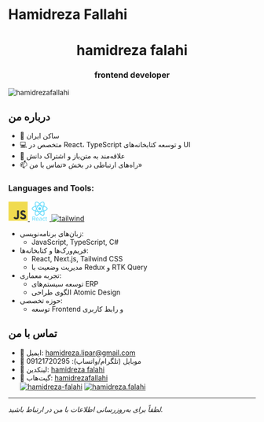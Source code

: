 # Hamidreza Fallahi

<h1 align="center">hamidreza falahi</h1>
<h3 align="center">frontend developer</h3>
<p align="left"> <img src="https://komarev.com/ghpvc/?username=hamidrezafallahi&label=Profile%20views&color=0e75b6&style=plastic" alt="hamidrezafallahi" /> </p>


## درباره من

- 📍 ساکن ایران  
- 💻 متخصص در React، TypeScript و توسعه کتابخانه‌های UI  
- 🚀 علاقه‌مند به متن‌باز و اشتراک دانش  
- 📫 راه‌های ارتباطی در بخش «تماس با من»  

<h3 align="left">Languages and Tools:</h3>
<p align="left"> <a href="https://developer.mozilla.org/en-US/docs/Web/JavaScript" target="_blank" rel="noreferrer"> <img src="https://raw.githubusercontent.com/devicons/devicon/master/icons/javascript/javascript-original.svg" alt="javascript" width="40" height="40"/> </a> <a href="https://reactjs.org/" target="_blank" rel="noreferrer"> <img src="https://raw.githubusercontent.com/devicons/devicon/master/icons/react/react-original-wordmark.svg" alt="react" width="40" height="40"/> </a> <a href="https://tailwindcss.com/" target="_blank" rel="noreferrer"> <img src="https://www.vectorlogo.zone/logos/tailwindcss/tailwindcss-icon.svg" alt="tailwind" width="40" height="40"/> </a> </p>

- زبان‌های برنامه‌نویسی:  
  - JavaScript, TypeScript, C#  
- فریم‌ورک‌ها و کتابخانه‌ها:  
  - React, Next.js, Tailwind CSS  
  - مدیریت وضعیت با Redux و RTK Query  
- تجربه معماری:  
  - توسعه سیستم‌های ERP  
  - الگوی طراحی Atomic Design  
- حوزه تخصصی:  
  - توسعه Frontend و رابط کاربری  

## تماس با من

- 📧 ایمیل: hamidreza.lipar@gmail.com  
- 📱 موبایل (تلگرام/واتساپ): 09121720295  
- 🔗 لینکدین: [hamidreza falahi](https://www.linkedin.com/in/hamidreza-falahi)  
- 🐙 گیت‌هاب: [hamidrezafallahi](https://github.com/hamidrezafallahi)  
<a href="https://linkedin.com/in/hamidreza-falahi" target="blank"><img align="center" src="https://raw.githubusercontent.com/rahuldkjain/github-profile-readme-generator/master/src/images/icons/Social/linked-in-alt.svg" alt="hamidreza-falahi" height="30" width="40" /></a>
<a href="https://instagram.com/hamidreza.falahi" target="blank"><img align="center" src="https://raw.githubusercontent.com/rahuldkjain/github-profile-readme-generator/master/src/images/icons/Social/instagram.svg" alt="hamidreza.falahi" height="30" width="40" /></a>
---

*لطفاً برای به‌روزرسانی اطلاعات با من در ارتباط باشید.*
